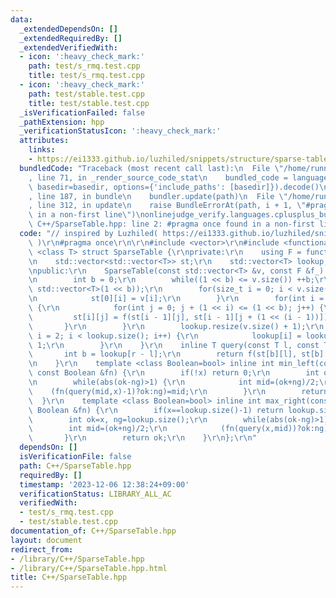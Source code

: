 ```yaml
---
data:
  _extendedDependsOn: []
  _extendedRequiredBy: []
  _extendedVerifiedWith:
  - icon: ':heavy_check_mark:'
    path: test/s_rmq.test.cpp
    title: test/s_rmq.test.cpp
  - icon: ':heavy_check_mark:'
    path: test/stable.test.cpp
    title: test/stable.test.cpp
  _isVerificationFailed: false
  _pathExtension: hpp
  _verificationStatusIcon: ':heavy_check_mark:'
  attributes:
    links:
    - https://ei1333.github.io/luzhiled/snippets/structure/sparse-table.html
  bundledCode: "Traceback (most recent call last):\n  File \"/home/runner/.local/lib/python3.10/site-packages/onlinejudge_verify/documentation/build.py\"\
    , line 71, in _render_source_code_stat\n    bundled_code = language.bundle(stat.path,\
    \ basedir=basedir, options={'include_paths': [basedir]}).decode()\n  File \"/home/runner/.local/lib/python3.10/site-packages/onlinejudge_verify/languages/cplusplus.py\"\
    , line 187, in bundle\n    bundler.update(path)\n  File \"/home/runner/.local/lib/python3.10/site-packages/onlinejudge_verify/languages/cplusplus_bundle.py\"\
    , line 312, in update\n    raise BundleErrorAt(path, i + 1, \"#pragma once found\
    \ in a non-first line\")\nonlinejudge_verify.languages.cplusplus_bundle.BundleErrorAt:\
    \ C++/SparseTable.hpp: line 2: #pragma once found in a non-first line\n"
  code: "// inspired by Luzhiled( https://ei1333.github.io/luzhiled/snippets/structure/sparse-table.html\
    \ )\r\n#pragma once\r\n\r\n#include <vector>\r\n#include <functional>\r\ntemplate\
    \ <class T> struct SparseTable {\r\nprivate:\r\n    using F = function<T(T,T)>;\r\
    \n    std::vector<std::vector<T>> st;\r\n    std::vector<T> lookup;\r\n    F f;\r\
    \npublic:\r\n    SparseTable(const std::vector<T> &v, const F &f_) : f(f_) {\r\
    \n        int b = 0;\r\n        while((1 << b) <= v.size()) ++b;\r\n        st.assign(b,\
    \ std::vector<T>(1 << b));\r\n        for(size_t i = 0; i < v.size(); i++) {\r\
    \n            st[0][i] = v[i];\r\n        }\r\n        for(int i = 1; i < b; i++)\
    \ {\r\n            for(int j = 0; j + (1 << i) <= (1 << b); j++) {\r\n       \
    \         st[i][j] = f(st[i - 1][j], st[i - 1][j + (1 << (i - 1))]);\r\n     \
    \       }\r\n        }\r\n        lookup.resize(v.size() + 1);\r\n        for(int\
    \ i = 2; i < lookup.size(); i++) {\r\n            lookup[i] = lookup[i >> 1] +\
    \ 1;\r\n        }\r\n    }\r\n    inline T query(const T l, const T r) {\r\n \
    \       int b = lookup[r - l];\r\n        return f(st[b][l], st[b][r - (1 << b)]);\r\
    \n    }\r\n    template <class Boolean=bool> inline int min_left(const int x,\
    \ const Boolean &fn) {\r\n        if(!x) return 0;\r\n        int ok=x, ng=-1;\r\
    \n        while(abs(ok-ng)>1) {\r\n            int mid=(ok+ng)/2;\r\n        \
    \    (fn(query(mid,x)-1)?ok:ng)=mid;\r\n        }\r\n        return ok;\r\n  \
    \  }\r\n    template <class Boolean=bool> inline int max_right(const int x, const\
    \ Boolean &fn) {\r\n        if(x==lookup.size()-1) return lookup.size()-1;\r\n\
    \        int ok=x, ng=lookup.size();\r\n        while(abs(ok-ng)>1) {\r\n    \
    \        int mid=(ok+ng)/2;\r\n            (fn(query(x,mid))?ok:ng)=mid;\r\n \
    \       }\r\n        return ok;\r\n    }\r\n};\r\n"
  dependsOn: []
  isVerificationFile: false
  path: C++/SparseTable.hpp
  requiredBy: []
  timestamp: '2023-12-06 12:38:24+09:00'
  verificationStatus: LIBRARY_ALL_AC
  verifiedWith:
  - test/s_rmq.test.cpp
  - test/stable.test.cpp
documentation_of: C++/SparseTable.hpp
layout: document
redirect_from:
- /library/C++/SparseTable.hpp
- /library/C++/SparseTable.hpp.html
title: C++/SparseTable.hpp
---
```

